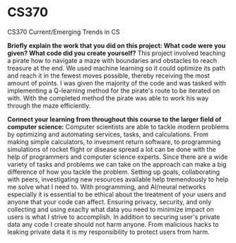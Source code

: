 # CS370
CS370 Current/Emerging Trends in CS

**Briefly explain the work that you did on this project: What code were you given? What code did you create yourself?**
This project involved teaching a pirate how to navigate a maze with boundaries and obstacles to reach treasure at the end. We used machine learning so it could optimize its path and reach it in the fewest moves possible, thereby receiving the most amount of points. I was given the majority of the code and was tasked with implementing a Q-learning method for the pirate's route to be iterated on with. With the completed method the pirate was able to work his way through the maze efficiently.

**Connect your learning from throughout this course to the larger field of computer science:**
Computer scientists are able to tackle modern problems by optimizing and automating services, tasks, and calculations. From making simple calculators, to invesment return software, to programming simulations of rocket flight or disease spread a lot can be done with the help of programmers and computer science experts. Since there are a wide variety of tasks and problems we can take on the approach can make a big difference of how you tackle the problem. Setting up goals, collaborating with peers, investigating new resources available help tremendously to help me solve what I need to. With programming, and AI/neural networks especially it is essential to be ethical about the treatment of your users and anyone that your code can affect. Ensuring privacy, security, and only collecting and using exaclty what data you need to minimize impact on users is what I strive to accomplish. In addition to securing user's private data any code I create should not harm anyone. From malicious hacks to leaking private data it is my responsibility to protect users from harm.
